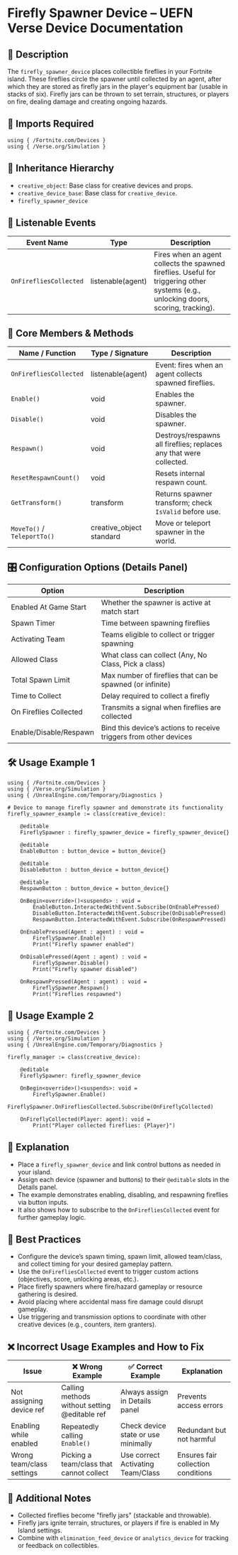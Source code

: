 # Firefly Spawner Device – UEFN Verse Device Documentation

## 🔹 Description
The `firefly_spawner_device` places collectible fireflies in your Fortnite island. These fireflies circle the spawner until collected by an agent, after which they are stored as firefly jars in the player's equipment bar (usable in stacks of six). Firefly jars can be thrown to set terrain, structures, or players on fire, dealing damage and creating ongoing hazards.

## 🧱 Imports Required
```verse
using { /Fortnite.com/Devices }
using { /Verse.org/Simulation }
```

## 🔗 Inheritance Hierarchy
- `creative_object`: Base class for creative devices and props.
- `creative_device_base`: Base class for `creative_device`.
- `firefly_spawner_device`

## 🔁 Listenable Events
| Event Name             | Type           | Description                                                         |
|------------------------|----------------|---------------------------------------------------------------------|
| `OnFirefliesCollected` | listenable(agent) | Fires when an agent collects the spawned fireflies. Useful for triggering other systems (e.g., unlocking doors, scoring, tracking). |

## 🤩 Core Members & Methods
| Name / Function         | Type / Signature        | Description                                                     |
|-------------------------|--------------------------|-----------------------------------------------------------------|
| `OnFirefliesCollected`  | listenable(agent)        | Event: fires when an agent collects spawned fireflies.         |
| `Enable()`              | void                     | Enables the spawner.                                            |
| `Disable()`             | void                     | Disables the spawner.                                           |
| `Respawn()`             | void                     | Destroys/respawns all fireflies; replaces any that were collected. |
| `ResetRespawnCount()`   | void                     | Resets internal respawn count.                                  |
| `GetTransform()`        | transform                | Returns spawner transform; check `IsValid` before use.         |
| `MoveTo()` / `TeleportTo()` | creative_object standard | Move or teleport spawner in the world.                          |

## 🎛 Configuration Options (Details Panel)
| Option                   | Description                                                                 |
|--------------------------|-----------------------------------------------------------------------------|
| Enabled At Game Start    | Whether the spawner is active at match start                                |
| Spawn Timer              | Time between spawning fireflies                                              |
| Activating Team          | Teams eligible to collect or trigger spawning                               |
| Allowed Class            | What class can collect (Any, No Class, Pick a class)                         |
| Total Spawn Limit        | Max number of fireflies that can be spawned (or infinite)                    |
| Time to Collect          | Delay required to collect a firefly                                          |
| On Fireflies Collected   | Transmits a signal when fireflies are collected                              |
| Enable/Disable/Respawn   | Bind this device’s actions to receive triggers from other devices            |

## 🛠️ Usage Example 1
```verse
using { /Fortnite.com/Devices }
using { /Verse.org/Simulation }
using { /UnrealEngine.com/Temporary/Diagnostics }

# Device to manage firefly spawner and demonstrate its functionality
firefly_spawner_example := class(creative_device):

    @editable
    FireflySpawner : firefly_spawner_device = firefly_spawner_device{}

    @editable
    EnableButton : button_device = button_device{}

    @editable
    DisableButton : button_device = button_device{}

    @editable
    RespawnButton : button_device = button_device{}

    OnBegin<override>()<suspends> : void =
        EnableButton.InteractedWithEvent.Subscribe(OnEnablePressed)
        DisableButton.InteractedWithEvent.Subscribe(OnDisablePressed)
        RespawnButton.InteractedWithEvent.Subscribe(OnRespawnPressed)

    OnEnablePressed(Agent : agent) : void =
        FireflySpawner.Enable()
        Print("Firefly spawner enabled")

    OnDisablePressed(Agent : agent) : void =
        FireflySpawner.Disable()
        Print("Firefly spawner disabled")

    OnRespawnPressed(Agent : agent) : void =
        FireflySpawner.Respawn()
        Print("Fireflies respawned")
```

## 🔹 Usage Example 2
```verse
using { /Fortnite.com/Devices }
using { /Verse.org/Simulation }
using { /UnrealEngine.com/Temporary/Diagnostics }

firefly_manager := class(creative_device):

    @editable
    FireflySpawner: firefly_spawner_device

    OnBegin<override>()<suspends>: void =
        FireflySpawner.Enable()
        FireflySpawner.OnFirefliesCollected.Subscribe(OnFireflyCollected)

    OnFireflyCollected(Player: agent): void =
        Print("Player collected fireflies: {Player}")
```

## 🧠 Explanation
- Place a `firefly_spawner_device` and link control buttons as needed in your island.
- Assign each device (spawner and buttons) to their `@editable` slots in the Details panel.
- The example demonstrates enabling, disabling, and respawning fireflies via button inputs.
- It also shows how to subscribe to the `OnFirefliesCollected` event for further gameplay logic.

## 🤔 Best Practices
- Configure the device’s spawn timing, spawn limit, allowed team/class, and collect timing for your desired gameplay pattern.
- Use the `OnFirefliesCollected` event to trigger custom actions (objectives, score, unlocking areas, etc.).
- Place firefly spawners where fire/hazard gameplay or resource gathering is desired.
- Avoid placing where accidental mass fire damage could disrupt gameplay.
- Use triggering and transmission options to coordinate with other creative devices (e.g., counters, item granters).

## ❌ Incorrect Usage Examples and How to Fix
| Issue                      | ❌ Wrong Example                 | ✅ Correct Example              | Explanation                                                  |
|---------------------------|-------------------------------------|-----------------------------------|--------------------------------------------------------------|
| Not assigning device ref  | Calling methods without setting @editable ref | Always assign in Details panel     | Prevents access errors                                       |
| Enabling while enabled    | Repeatedly calling `Enable()`        | Check device state or use minimally | Redundant but not harmful                                    |
| Wrong team/class settings | Picking a team/class that cannot collect | Use correct Activating Team/Class  | Ensures fair collection conditions                           |

## 🔎 Additional Notes
- Collected fireflies become "firefly jars" (stackable and throwable).
- Firefly jars ignite terrain, structures, or players if fire is enabled in My Island settings.
- Combine with `elimination_feed_device` or `analytics_device` for tracking or feedback on collectibles.

